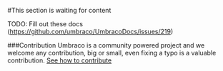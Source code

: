 #This section is waiting for content

TODO: Fill out these docs (https://github.com/umbraco/UmbracoDocs/issues/219)

###Contribution
Umbraco is a community powered project and we welcome any contribution, big or small, even fixing a typo is a valuable contribution.
[See how to contribute](https://github.com/umbraco/UmbracoDocs)
